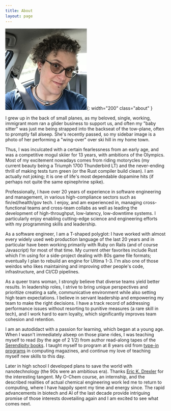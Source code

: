 ```yaml
---
title: About
layout: page
---
```


![me](/assets/img/me-256x256.jpg){: width="200" class="about" }

I grew up in the back of small planes, as my beloved, single, working, immigrant mom ran a glider business to support us, and often my "baby sitter" was just me being strapped into the backseat of the tow-plane, often to promptly fall alseep. She's recently passed, so my sidebar image is a photo of her performing a "wing-over" over ski hill in my home town.

Thus, I was inculcated with a certain fearlessness from an early age, and was a competitive mogul skiier for 13 years, with ambitions of the Olympics. Most of my excitement nowadays comes from riding motorycles (my current beauty being a Triumph 1700 Thunderbird LT) and the never-ending thrill of making tests turn green (or the Rust compiler build clean). I am actually not joking; it is one of life's most dependable dopamine hits (if perhaps not quite the same epinephrine spike).

<!--more-->

Professionally, I have over 20 years of experience in software engineering and management, in various high-compliance sectors such as fin/ed/health/gov tech. I enjoy, and am experienced in, managing cross-functional teams and cross-team collabs as well as leading the development of high-throughput, low-latency, low-downtime systems. I particularly enjoy enabling cutting-edge science and engineering efforts with my programming skills and leadership.

As a software engineer, I am a T-shaped polyglot: I have worked with almost every widely used web production language of the last 20 years and in particular have been working primarily with Ruby on Rails (and of course Javascript) for most of that time. My current other favorites include Rust which I'm using for a side-project dealing with 80s game file formats; eventually I plan to rebuild an engine for Ultima 1-3. I'm also one of those weirdos who likes maintaining and improving other people's code, infrastructure, and CI/CD pipelines.

As a queer trans woman, I strongly believe that diverse teams yield better results. In leadership roles, I strive to bring unique perspectives and prioritize creating a safe, communicative environment while also setting high team expectations. I believe in servant leadership and empowering my team to make the right decisions. I have a track record of addressing performance issues without resorting to punitive measures (a rare skill in tech), and I work hard to earn loyalty, which significantly improves team cohesion and retention.

I am an autodidact with a passion for learning, which began at a young age. When I wasn't immediately alseep on those plane rides, I was teaching myself to read (by the age of 2 1/2) from author read-along tapes of the [Serendipity books](https://en.wikipedia.org/wiki/Serendipity_(book_series)). I taught myself to program at 8 years old from [type-in programs](https://en.wikipedia.org/wiki/Type-in_program) in computing magazines, and continue my love of teaching myself new skills to this day.

Later in high school I developed plans to save the world with nanotechnology (the 90s were an ambitious era). Thanks [Eric K. Drexler](https://en.wikipedia.org/wiki/Engines_of_Creation) for the interesting tangent. My O-Chem course, an internship, and the described realities of actual chemical engineering work led me to return to computing, where I have happily spent my time and energy since. The rapid advancements in biotech and AI of the last decade provide intriguing promise of those interests dovetailing again and I am excited to see what comes next.